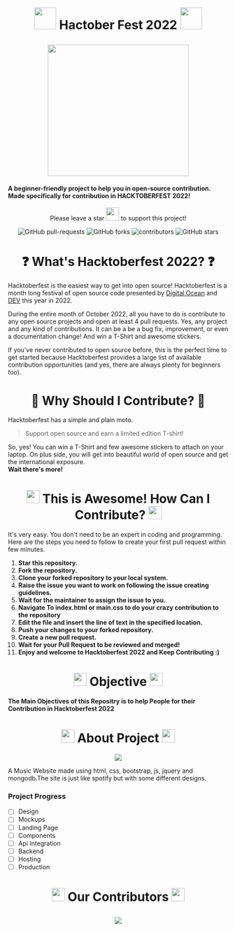 # <p align=center ><img src="http://static.skaip.org/img/emoticons/180x180/f6fcff/pumpkin.gif" style="width:50px;height:50px"/> Hactober Fest 2022 <img src="http://static.skaip.org/img/emoticons/180x180/f6fcff/pumpkin.gif" style="width:50px;height:50px"/> </p>
<div align=center>
<img style="height:300px;width:80%;" src="https://uno-website-assets.s3.amazonaws.com/wp-content/uploads/2022/09/28094927/Uno_HackFest22_Hero_V1-1024x395.jpg" />
</div>

#### A beginner-friendly project to help you in open-source contribution. Made specifically for contribution in HACKTOBERFEST 2022! 
<p align=center style="font-style:bold;">Please leave a star <img style="width:30px;height:30px;" src="http://static.skaip.org/img/emoticons/180x180/f6fcff/star.gif" /> to support this project!
</p>
<p align="center">
   <img alt="GitHub pull-requests" src="https://img.shields.io/github/issues-pr/777ahesh/Sangeet">
   <img alt="GitHub forks" src="https://img.shields.io/github/forks/777ahesh/Sangeet">
   <img alt="contributors" src="https://img.shields.io/github/contributors/777ahesh/Sangeet">
   <img alt="GitHub stars" src="https://img.shields.io/github/stars/777ahesh/Sangeet">
</p>



# <h1 align=center >❓ What's Hacktoberfest 2022? ❓</h1>

Hacktoberfest is the easiest way to get into open source! Hacktoberfest is a month long festival of open source code presented by [Digital Ocean](https://www.digitalocean.com/) and [DEV](https://www.dev.to/) this year in 2022.

During the entire month of October 2022, all you have to do is contribute to any open source projects and open at least 4 pull requests. Yes, any project and any kind of contributions. It can be a be a bug fix, improvement, or even a documentation change! And win a T-Shirt and awesome stickers.

If you’ve never contributed to open source before, this is the perfect time to get started because Hacktoberfest provides a large list of available contribution opportunities (and yes, there are always plenty for beginners too).



# <h1 align=center> 👕 Why Should I Contribute? 👕</h1>

Hacktoberfest has a simple and plain moto.

> Support open source and earn a limited edition T-shirt!

So, yes! You can win a T-Shirt and few awesome stickers to attach on your laptop. On plus side, you will get into beautiful world of open source and get the international exposure.  
**Wait there's more!**



# <h1 align=center> <img style="width:30px;height:30px;" src="https://emojipedia-us.s3.amazonaws.com/source/skype/289/raising-hands_1f64c.png"/> This is Awesome! How Can I Contribute? <img style="width:30px;height:30px;" src="https://emojipedia-us.s3.amazonaws.com/source/skype/289/raising-hands_1f64c.png"/></h1>

It's very easy. You don't need to be an expert in coding and programming. Here are the steps you need to follow to create your first pull request within few minutes.
1. **Star this repository.**
2. **Fork the repository.**
3. **Clone your forked repository to your local system.**
4. **Raise the issue you want to work on following the issue creating guidelines.**
5. **Wait for the maintainer to assign the issue to you.**
6. **Navigate To index.html or main.css to do your crazy contribution to the repository**
7. **Edit the file and insert the line of text in the specified location.**
8. **Push your changes to your forked repository.**
9. **Create a new pull request.**
9. **Wait for your Pull Request to be reviewed and merged!**
10. **Enjoy and welcome to Hacktoberfest 2022 and Keep Contributing :)**




## <h1 align=center><img style="width:30px;height:30px;" src="https://emojipedia-us.s3.amazonaws.com/source/skype/289/direct-hit_1f3af.png"/>  Objective <img style="width:30px;height:30px;" src="https://emojipedia-us.s3.amazonaws.com/source/skype/289/direct-hit_1f3af.png"/></h1>
**The Main Objectives of this Repositry is to help People for their Contribution in Hacktoberfest 2022**

## <h1 align=center><img style="width:30px;height:30px;" src="https://emojipedia-us.s3.amazonaws.com/source/skype/289/star-struck_1f929.png"/> About Project <img style="width:30px;height:30px;" src="https://emojipedia-us.s3.amazonaws.com/source/skype/289/relieved-face_1f60c.png"/></h1>

<div align=center>
<img src="https://user-images.githubusercontent.com/91421427/195971548-6e796321-629e-48f3-a3f0-f4c91334d9ae.png"/>
</div>


A Music Website made using html, css, bootstrap, js, jquery and mongodb.The site is just like spotify but with some different designs.

<h3> Project Progress </h3>

- [ ] Design
- [ ] Mockups
- [ ] Landing Page
- [ ] Components
- [ ] Api Integration
- [ ] Backend 
- [ ] Hosting
- [ ] Production
<h1 align=center><img style="width:30px;hwight:30px;" src="https://emojipedia-us.s3.amazonaws.com/source/skype/289/selfie_1f933.png" /> Our Contributors <img  style="width:30px;hwight:30px;"  src="https://emojipedia-us.s3.amazonaws.com/source/skype/289/clapping-hands_1f44f.png" /></h1>



<h2 align=center>
<a href="https://github.com/777ahesh/Hacktoberfest/graphs/contributors">
 <img src="https://contrib.rocks/image?repo=777ahesh/Sangeet" /> 
</a> 
</h2>
